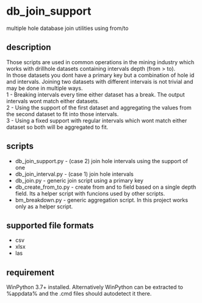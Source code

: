 # db_join_support
multiple hole database join utilities using from/to
## description
Those scripts are used in common operations in the mining industry which works with drillhole datasets containing intervals depth (from > to).  
In those datasets you dont have a primary key but a combination of hole id and intervals. Joining two datasets with different intervais is not trivial and may be done in multiple ways.  
 1 - Breaking intervals every time either dataset has a break. The output intervals wont match either datasets.  
 2 - Using the support of the first dataset and aggregating the values from the second dataset to fit into those intervals.  
 3 - Using a fixed support with regular intervals which wont match either dataset so both will be aggregated to fit.  
 ## scripts  
  - db_join_support.py - (case 2) join hole intervals using the support of one  
  - db_join_interval.py - (case 1) join hole intervals  
  - db_join.py - generic join script using a primary key  
  - db_create_from_to.py - create from and to field based on a single depth field. Its a helper script with funcions used by other scripts.  
  - bm_breakdown.py - generic aggregation script. In this project works only as a helper script.
 ## supported file formats
 - csv  
 - xlsx  
 - las  
 ## requirement
 WinPython 3.7+ installed.
 Alternatively WinPython can be extracted to %appdata% and the .cmd files should autodetect it there.
 
